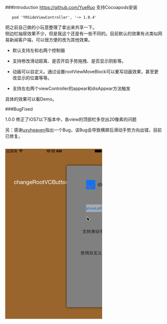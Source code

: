 ###Introduction
https://github.com/YueRuo
支持Cocoapods安装

	   pod 'YRSideViewController', '~> 1.0.4'
	   
把之前自己做的小玩意整理了拿出来共享一下。  
侧边栏抽屉效果不少，但是我这个还是有一些不同的。目前默认的效果有点类似网易新闻客户端，可以很方便的改为其他效果。

* 默认支持左和右两个控制器

* 支持修改滑动距离、是否开启手势拖拽、是否显示阴影等。

* 动画可以自定义。通过设置rootViewMoveBlock可以重写动画效果，甚至更改显示的位置等等。  
* 支持左右两个viewController的appear和disAppear方法触发

具体的效果可以看Demo。

###BugFixed  

1.0.0  修正了iOS7以下版本中，各view的顶部栏多空出20像素的问题

另：感谢[uxyheaven](https://github.com/uxyheaven/XYQuickDevelop)指出一个Bug，该Bug会导致横屏后滑动手势方向出错，目前已修复。
<br><br>


![YRSideViewController](YRSideViewController动画图.gif)
